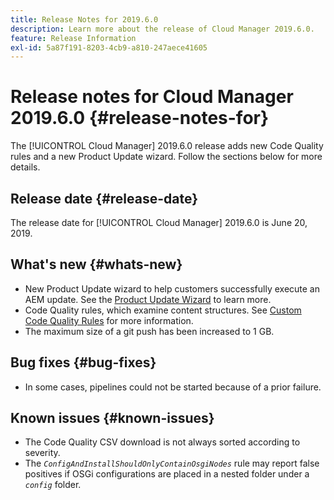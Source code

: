 ```yaml
---
title: Release Notes for 2019.6.0
description: Learn more about the release of Cloud Manager 2019.6.0.
feature: Release Information
exl-id: 5a87f191-8203-4cb9-a810-247aece41605
---
```

# Release notes for Cloud Manager 2019.6.0 {#release-notes-for}

The [!UICONTROL Cloud Manager] 2019.6.0 release adds new Code Quality rules and a new Product Update wizard. Follow the sections below for more details.

## Release date {#release-date}

The release date for [!UICONTROL Cloud Manager] 2019.6.0 is June 20, 2019.

## What's new {#whats-new}

* New Product Update wizard to help customers successfully execute an AEM update. See the [Product Update Wizard](/help/product-update-wizard/overview.md) to learn more.
* Code Quality rules, which examine content structures. See [Custom Code Quality Rules](/help/using/custom-code-quality-rules.md) for more information.
* The maximum size of a git push has been increased to 1 GB.

## Bug fixes {#bug-fixes}

* In some cases, pipelines could not be started because of a prior failure.

## Known issues {#known-issues}

* The Code Quality CSV download is not always sorted according to severity.
* The *`ConfigAndInstallShouldOnlyContainOsgiNodes`* rule may report false positives if OSGi configurations are placed in a nested folder under a *`config`* folder.

